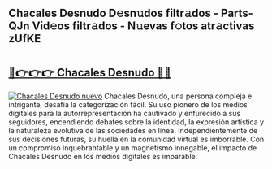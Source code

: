 ## Chacales Desnudo D𝚎sn𝚞dos filtr𝚊dos - Parts-QJn Vid𝚎os filtr𝚊dos - N𝚞evas f𝚘tos atr𝚊ctivas zUfKE

# <h2><a href="http://mb1jrn.tromn.icu/?c=Chacales+Desnudo">🔗👉👉👉 Chacales Desnudo 🔗🔗</a></h2>

[![Chacales Desnudo nuevo](https://i.imgur.com/pEAQMta.gif)](http://mb1jrn.tromn.icu/?c=Chacales+Desnudo)
Chacales Desnudo, una persona compleja e intrigante, desafía la categorización fácil. Su uso pionero de los medios digitales para la autorrepresentación ha cautivado y enfurecido a sus seguidores, encendiendo debates sobre la identidad, la expresión artística y la naturaleza evolutiva de las sociedades en línea. Independientemente de sus decisiones futuras, su huella en la comunidad virtual es imborrable. Con un compromiso inquebrantable y un magnetismo innegable, el impacto de Chacales Desnudo en los medios digitales es imparable.
